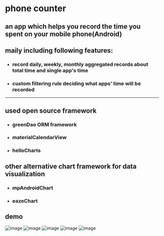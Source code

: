 # phone counter

## an app which helps you record the time you spent on your mobile phone(Android)

## maily including following features:

* ### record daily, weekly, monthly aggregated records about total time and single app's time

* ### custom filtering rule deciding what apps' time will be recorded

***

## used open source framework

* ### greenDao ORM framework
* ### materialCalendarView 
* ### helloCharts

## other alternative chart framework for data visualization 

* ### mpAndroidChart
* ### eazeChart

## demo

![image](https://github.com/zihan618/phoneCounter/tree/master/app/src/main/java/com/szh/a12260/phone_counter/demo_picture/1.png)
![image](https://github.com/zihan618/phoneCounter/tree/master/app/src/main/java/com/szh/a12260/phone_counter/demo_picture/2.png)
![image](https://github.com/zihan618/phoneCounter/tree/master/app/src/main/java/com/szh/a12260/phone_counter/demo_picture/3.png)
![image](https://github.com/zihan618/phoneCounter/tree/master/app/src/main/java/com/szh/a12260/phone_counter/demo_picture/4.png)
![image](https://github.com/zihan618/phoneCounter/tree/master/app/src/main/java/com/szh/a12260/phone_counter/demo_picture/5.png)
